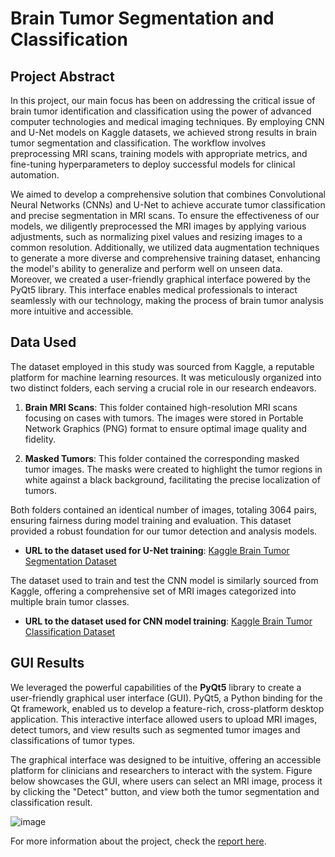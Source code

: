 # Brain Tumor Segmentation and Classification

## Project Abstract

In this project, our main focus has been on addressing the critical issue of brain tumor identification and classification using the power of advanced computer technologies and medical imaging techniques. By employing CNN and U-Net models on Kaggle datasets, we achieved strong results in brain tumor segmentation and classification. The workflow involves preprocessing MRI scans, training models with appropriate metrics, and fine-tuning hyperparameters to deploy successful models for clinical automation.

We aimed to develop a comprehensive solution that combines Convolutional Neural Networks (CNNs) and U-Net to achieve accurate tumor classification and precise segmentation in MRI scans. To ensure the effectiveness of our models, we diligently preprocessed the MRI images by applying various adjustments, such as normalizing pixel values and resizing images to a common resolution. Additionally, we utilized data augmentation techniques to generate a more diverse and comprehensive training dataset, enhancing the model's ability to generalize and perform well on unseen data. Moreover, we created a user-friendly graphical interface powered by the PyQt5 library. This interface enables medical professionals to interact seamlessly with our technology, making the process of brain tumor analysis more intuitive and accessible.

## Data Used

The dataset employed in this study was sourced from Kaggle, a reputable platform for machine learning resources. It was meticulously organized into two distinct folders, each serving a crucial role in our research endeavors.

1. **Brain MRI Scans**: This folder contained high-resolution MRI scans focusing on cases with tumors. The images were stored in Portable Network Graphics (PNG) format to ensure optimal image quality and fidelity.

2. **Masked Tumors**: This folder contained the corresponding masked tumor images. The masks were created to highlight the tumor regions in white against a black background, facilitating the precise localization of tumors.

Both folders contained an identical number of images, totaling 3064 pairs, ensuring fairness during model training and evaluation. This dataset provided a robust foundation for our tumor detection and analysis models.

- **URL to the dataset used for U-Net training**: [Kaggle Brain Tumor Segmentation Dataset](https://www.kaggle.com/datasets/nikhilroxtomar/brain-tumor-segmentation)

The dataset used to train and test the CNN model is similarly sourced from Kaggle, offering a comprehensive set of MRI images categorized into multiple brain tumor classes.

- **URL to the dataset used for CNN model training**: [Kaggle Brain Tumor Classification Dataset](https://www.kaggle.com/sartajbhuvaji/brain-tumor-classification-mri)

## GUI Results

We leveraged the powerful capabilities of the **PyQt5** library to create a user-friendly graphical user interface (GUI). PyQt5, a Python binding for the Qt framework, enabled us to develop a feature-rich, cross-platform desktop application. This interactive interface allowed users to upload MRI images, detect tumors, and view results such as segmented tumor images and classifications of tumor types.

The graphical interface was designed to be intuitive, offering an accessible platform for clinicians and researchers to interact with the system. Figure below showcases the GUI, where users can select an MRI image, process it by clicking the "Detect" button, and view both the tumor segmentation and classification result.

![image](https://github.com/user-attachments/assets/37d70258-c9c0-4028-94e9-e817d56a0816)


For more information about the project, check the [report here](https://github.com/ayaelsaoudi1/Brain-tumor-segmentation-and-classification-/blob/main/Brain%20Tumor%20Segmentation%20and%20Classification.pdf).
